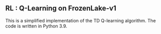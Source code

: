 ## RL : Q-Learning on FrozenLake-v1

This is a simplified implementation of the TD Q-learning algorithm. The code is written in Python 3.9.